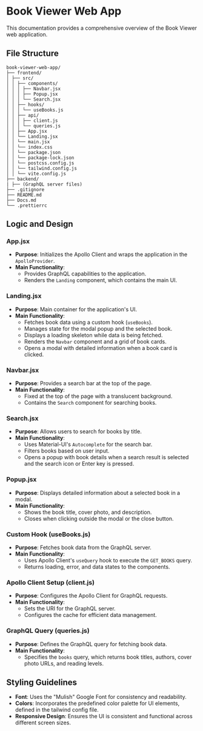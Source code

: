 # Book Viewer Web App

This documentation provides a comprehensive overview of the Book Viewer web application.

## File Structure

```
book-viewer-web-app/
├── frontend/
│ ├── src/
│ │ ├── components/
│ │ │ ├── Navbar.jsx
│ │ │ ├── Popup.jsx
│ │ │ └── Search.jsx
│ │ ├── hooks/
│ │ │ └── useBooks.js
│ │ ├── api/
│ │ │ ├── client.js
│ │ │ └── queries.js
│ │ ├── App.jsx
│ │ └── Landing.jsx
│ │ └── main.jsx
│ │ └── index.css
│ │ └── package.json
│ │ └── package-lock.json
│ │ └── postcss.config.js
│ │ └── tailwind.config.js
│ │ └── vite.config.js
├── backend/
| ├── (GraphQL server files)
├── .gitignore
├── README.md
├── Docs.md
└── .prettierrc
```

## Logic and Design

### App.jsx

- **Purpose**: Initializes the Apollo Client and wraps the application in the `ApolloProvider`.
- **Main Functionality**:
  - Provides GraphQL capabilities to the application.
  - Renders the `Landing` component, which contains the main UI.

### Landing.jsx

- **Purpose**: Main container for the application's UI.
- **Main Functionality**:
  - Fetches book data using a custom hook (`useBooks`).
  - Manages state for the modal popup and the selected book.
  - Displays a loading skeleton while data is being fetched.
  - Renders the `Navbar` component and a grid of book cards.
  - Opens a modal with detailed information when a book card is clicked.

### Navbar.jsx

- **Purpose**: Provides a search bar at the top of the page.
- **Main Functionality**:
  - Fixed at the top of the page with a translucent background.
  - Contains the `Search` component for searching books.

### Search.jsx

- **Purpose**: Allows users to search for books by title.
- **Main Functionality**:
  - Uses Material-UI's `Autocomplete` for the search bar.
  - Filters books based on user input.
  - Opens a popup with book details when a search result is selected and the search icon or Enter key is pressed.

### Popup.jsx

- **Purpose**: Displays detailed information about a selected book in a modal.
- **Main Functionality**:
  - Shows the book title, cover photo, and description.
  - Closes when clicking outside the modal or the close button.

### Custom Hook (useBooks.js)

- **Purpose**: Fetches book data from the GraphQL server.
- **Main Functionality**:
  - Uses Apollo Client's `useQuery` hook to execute the `GET_BOOKS` query.
  - Returns loading, error, and data states to the components.

### Apollo Client Setup (client.js)

- **Purpose**: Configures the Apollo Client for GraphQL requests.
- **Main Functionality**:
  - Sets the URI for the GraphQL server.
  - Configures the cache for efficient data management.

### GraphQL Query (queries.js)

- **Purpose**: Defines the GraphQL query for fetching book data.
- **Main Functionality**:
  - Specifies the `books` query, which returns book titles, authors, cover photo URLs, and reading levels.

## Styling Guidelines

- **Font**: Uses the "Mulish" Google Font for consistency and readability.
- **Colors**: Incorporates the predefined color palette for UI elements, defined in the tailwind config file.
- **Responsive Design**: Ensures the UI is consistent and functional across different screen sizes.
